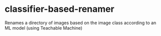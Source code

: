 # classifier-based-renamer
Renames a directory of images based on the image class according to an ML model (using Teachable Machine)
